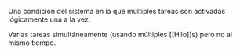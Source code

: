 Una condición del sistema en la que múltiples tareas son activadas lógicamente una a la vez.

Varias tareas simultáneamente (usando múltiples [[Hilo]]s) pero no al mismo tiempo. 